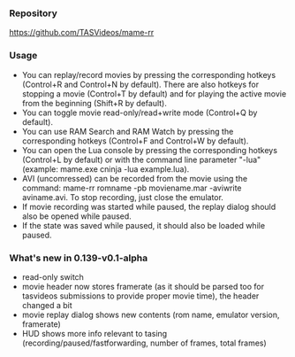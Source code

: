 ### Repository

https://github.com/TASVideos/mame-rr

### Usage
* You can replay/record movies by pressing the corresponding hotkeys (Control+R and Control+N by default). There are also hotkeys for stopping a movie (Control+T by default) and for playing the active movie from the beginning (Shift+R by default).
* You can toggle movie read-only/read+write mode (Control+Q by default).
* You can use RAM Search and RAM Watch by pressing the corresponding hotkeys (Control+F and Control+W by default).
* You can open the Lua console by pressing the corresponding hotkeys (Control+L by default) or with the command line parameter "-lua" (example: mame.exe cninja -lua example.lua).
* AVI (uncomressed) can be recorded from the movie using the command: mame-rr romname -pb moviename.mar -aviwrite aviname.avi. To stop recording, just close the emulator.
* If movie recording was started while paused, the replay dialog should also be opened while paused.
* If the state was saved while paused, it should also be loaded while paused.

### What's new in 0.139-v0.1-alpha
- read-only switch
- movie header now stores framerate (as it should be parsed too for tasvideos submissions to provide proper movie time), the header changed a bit
- movie replay dialog shows new contents (rom name, emulator version, framerate)
- HUD shows more info relevant to tasing (recording/paused/fastforwarding, number of frames, total frames)
